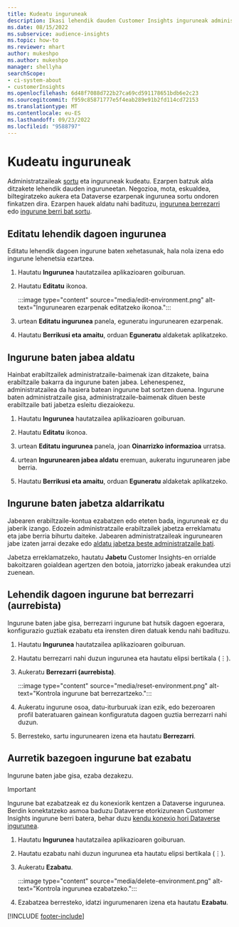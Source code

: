 ```yaml
---
title: Kudeatu inguruneak
description: Ikasi lehendik dauden Customer Insights inguruneak administratzaile gisa kudeatzen.
ms.date: 08/15/2022
ms.subservice: audience-insights
ms.topic: how-to
ms.reviewer: mhart
author: mukeshpo
ms.author: mukeshpo
manager: shellyha
searchScope:
- ci-system-about
- customerInsights
ms.openlocfilehash: 6d48f7088d722b27ca69cd591178651bdb6e2c23
ms.sourcegitcommit: f959c85871777e5f4eab289e91b2fd114cd72153
ms.translationtype: MT
ms.contentlocale: eu-ES
ms.lasthandoff: 09/23/2022
ms.locfileid: "9588797"
---
```

# <a name="manage-environments"></a>Kudeatu inguruneak

Administratzaileak [sortu](create-environment.md) eta inguruneak kudeatu. Ezarpen batzuk alda ditzakete lehendik dauden inguruneetan. Negozioa, mota, eskualdea, biltegiratzeko aukera eta Dataverse ezarpenak ingurunea sortu ondoren finkatzen dira. Ezarpen hauek aldatu nahi badituzu, [ingurunea berrezarri](#reset-an-existing-environment-preview) edo [ingurune berri bat sortu](create-environment.md).

## <a name="edit-an-existing-environment"></a>Editatu lehendik dagoen ingurunea

Editatu lehendik dagoen ingurune baten xehetasunak, hala nola izena edo ingurune lehenetsia ezartzea.

1. Hautatu **Ingurunea** hautatzailea aplikazioaren goiburuan.

1. Hautatu **Editatu** ikonoa.

   :::image type="content" source="media/edit-environment.png" alt-text="Ingurunearen ezarpenak editatzeko ikonoa.":::

1. urtean **Editatu ingurunea** panela, eguneratu ingurunearen ezarpenak.

1. Hautatu **Berrikusi eta amaitu**, orduan **Eguneratu** aldaketak aplikatzeko.

## <a name="change-the-owner-of-an-environment"></a>Ingurune baten jabea aldatu

Hainbat erabiltzailek administratzaile-baimenak izan ditzakete, baina erabiltzaile bakarra da ingurune baten jabea. Lehenespenez, administratzailea da hasiera batean ingurune bat sortzen duena. Ingurune baten administratzaile gisa, administratzaile-baimenak dituen beste erabiltzaile bati jabetza esleitu diezaiokezu.

1. Hautatu **Ingurunea** hautatzailea aplikazioaren goiburuan.

1. Hautatu **Editatu** ikonoa.

1. urtean **Editatu ingurunea** panela, joan **Oinarrizko informazioa** urratsa.

1. urtean **Ingurunearen jabea aldatu** eremuan, aukeratu ingurunearen jabe berria.  

1. Hautatu **Berrikusi eta amaitu**, orduan **Eguneratu** aldaketak aplikatzeko.

## <a name="claim-ownership-of-an-environment"></a>Ingurune baten jabetza aldarrikatu

Jabearen erabiltzaile-kontua ezabatzen edo eteten bada, inguruneak ez du jaberik izango. Edozein administratzaile erabiltzailek jabetza erreklamatu eta jabe berria bihurtu daiteke. Jabearen administratzaileak ingurunearen jabe izaten jarrai dezake edo [aldatu jabetza beste administratzaile bati](#change-the-owner-of-an-environment).

Jabetza erreklamatzeko, hautatu **Jabetu** Customer Insights-en orrialde bakoitzaren goialdean agertzen den botoia, jatorrizko jabeak erakundea utzi zuenean.

## <a name="reset-an-existing-environment-preview"></a>Lehendik dagoen ingurune bat berrezarri (aurrebista)

Ingurune baten jabe gisa, berrezarri ingurune bat hutsik dagoen egoerara, konfigurazio guztiak ezabatu eta irensten diren datuak kendu nahi badituzu.

1. Hautatu **Ingurunea** hautatzailea aplikazioaren goiburuan.

1. Hautatu berrezarri nahi duzun ingurunea eta hautatu elipsi bertikala (&vellip;).

1. Aukeratu **Berrezarri (aurrebista)**.

   :::image type="content" source="media/reset-environment.png" alt-text="Kontrola ingurune bat berrezartzeko.":::

1. Aukeratu ingurune osoa, datu-iturburuak izan ezik, edo bezeroaren profil bateratuaren gainean konfiguratuta dagoen guztia berrezarri nahi duzun.

1. Berresteko, sartu ingurunearen izena eta hautatu **Berrezarri**.

## <a name="delete-an-existing-environment"></a>Aurretik bazegoen ingurune bat ezabatu

Ingurune baten jabe gisa, ezaba dezakezu.

> [!IMPORTANT]
> Ingurune bat ezabatzeak ez du konexiorik kentzen a Dataverse ingurunea. Berdin konektatzeko asmoa baduzu Dataverse etorkizunean Customer Insights ingurune berri batera, behar duzu [kendu konexio hori Dataverse ingurunea](customer-insights-dataverse.md#remove-an-existing-connection-to-a-dataverse-environment).

1. Hautatu **Ingurunea** hautatzailea aplikazioaren goiburuan.

1. Hautatu ezabatu nahi duzun ingurunea eta hautatu elipsi bertikala (&vellip;). 

1. Aukeratu **Ezabatu**.

   :::image type="content" source="media/delete-environment.png" alt-text="Kontrola ingurunea ezabatzeko.":::

1. Ezabatzea berresteko, idatzi ingurumenaren izena eta hautatu **Ezabatu**.

[!INCLUDE [footer-include](includes/footer-banner.md)]

